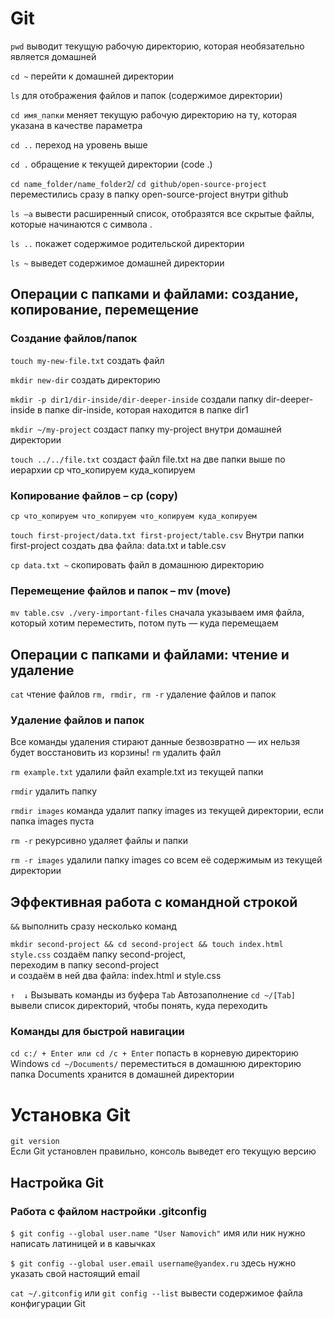 # Git
 
`pwd` выводит текущую рабочую директорию, которая необязательно является домашней
 
`cd ~` перейти к домашней директории
 
`ls` для отображения файлов и папок (содержимое директории)
 
`cd имя_папки` меняет текущую рабочую директорию на ту, которая указана в качестве параметра
 
`cd ..` переход на уровень выше
 
`cd .` обращение к текущей директории (code .)
 
`cd name_folder/name_folder2`/
`cd github/open-source-project` переместились сразу в папку open-source-project внутри github
 
`ls –a`
вывести расширенный список, отобразятся все скрытые файлы, которые начинаются с символа .
 
`ls ..`
покажет содержимое родительской директории
 
`ls ~`
выведет содержимое домашней директории
 
## Операции с папками и файлами: создание, копирование, перемещение
### Создание файлов/папок
`touch my-new-file.txt`
создать файл
 
`mkdir new-dir`
создать директорию
 
`mkdir -p dir1/dir-inside/dir-deeper-inside`
создали папку dir-deeper-inside в папке dir-inside, которая находится в папке dir1
 
`mkdir ~/my-project`
создаст папку my-project внутри домашней директории
 
`touch ../../file.txt`
создаст файл file.txt на две папки выше по иерархии
cp что_копируем куда_копируем
 
### Копирование файлов – cp (copy)
 
`cp что_копируем что_копируем что_копируем куда_копируем`
 
`touch first-project/data.txt first-project/table.csv`
Внутри папки first-project создать два файла: data.txt и table.csv
 
`cp data.txt ~`
скопировать файл в домашнюю директорию
 
### Перемещение файлов и папок – mv (move)
`mv table.csv ./very-important-files`
сначала указываем имя файла, который хотим переместить, потом путь — куда перемещаем
 
## Операции с папками и файлами: чтение и удаление
 
`cat` чтение файлов
`rm, rmdir, rm -r` удаление файлов и папок
### Удаление файлов и папок
Все команды удаления стирают данные безвозвратно — их нельзя будет восстановить из корзины!
`rm` удалить файл
 
`rm example.txt` удалили файл example.txt из текущей папки
 
`rmdir` удалить папку
 
`rmdir images` команда удалит папку images из текущей директории, если папка images пуста
 
`rm -r` рекурсивно удаляет файлы и папки
 
`rm -r images`
удалили папку images со всем её содержимым из текущей директории
## Эффективная работа с командной строкой
`&&` выполнить сразу несколько команд
 
`mkdir second-project && cd second-project && touch index.html style.css`
создаём папку second-project,<br>
переходим в папку second-project<br>
и создаём в ней два файла: index.html и style.css<br>
 
`↑	↓` Вызывать команды из буфера
`Tab` Автозаполнение
`cd ~/[Tab]` вывели список директорий, чтобы понять, куда переходить
 
### Команды для быстрой навигации
`cd c:/ + Enter или
cd /c + Enter` попасть в корневую директорию Windows
`cd ~/Documents/` переместиться в домашнюю директорию
папка Documents хранится в домашней директории


# Установка Git
`git version`  
Если Git установлен правильно, консоль выведет его текущую версию
## Настройка Git
 
### Работа с файлом настройки .gitconfig 

`$ git config --global user.name "User Namovich"`
 имя или ник нужно написать латиницей и в кавычках

`$ git config --global user.email username@yandex.ru` здесь нужно указать свой настоящий email
 
`cat ~/.gitconfig` или `git config --list`
вывести содержимое файла конфигурации Git
